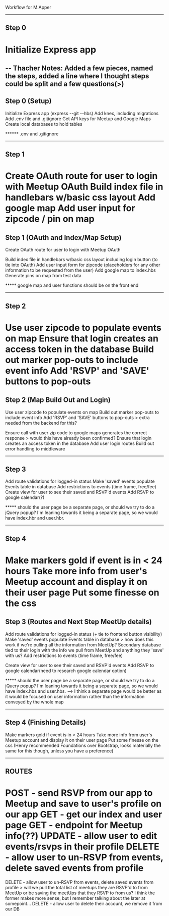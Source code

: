 Workflow for M.Apper

---
Step 0
---
Initialize Express app
=======
--
Thacher Notes: Added a few pieces, named the steps, added a line where I thought steps could be split and a few questions(>)
---
Step 0 (Setup)
---
Initialize Express app (express --git --hbs)
Add knex, including migrations
Add .env file and .gitignore
Get API keys for Meetup and Google Maps
Create local databases to hold tables

****** .env and .gitignore

---
Step 1
---
Create OAuth route for user to login with Meetup OAuth
Build index file in handlebars w/basic css layout
Add google map
Add user input for zipcode / pin on map
=======
Step 1 (OAuth and Index/Map Setup)
---
Create OAuth route for user to login with Meetup OAuth

Build index file in handlebars w/basic css layout including login button (to tie into OAuth)
Add user input form for zipcode (placeholders for any other information to be requested from the user)
Add google map to index.hbs
Generate pins on map from test data

***** google map and user functions should be on the front end

---
Step 2
---
Use user zipcode to populate events on map
Ensure that login creates an access token in the database
Build out marker pop-outs to include event info
Add 'RSVP' and 'SAVE' buttons to pop-outs
=======
Step 2 (Map Build Out and Login)
---
Use user zipcode to populate events on map
Build out marker pop-outs to include event info
Add 'RSVP' and 'SAVE' buttons to pop-outs > extra needed from the backend for this?

Ensure call with user zip code to google maps generates the correct response > would this have already been confirmed?
Ensure that login creates an access token in the database
Add user login routes
Build out error handling to middleware

---
Step 3
---
Add route validations for logged-in status
Make 'saved' events populate Events table in database
Add restrictions to events (time frame, free/fee)
Create view for user to see their saved and RSVP'd events
Add RSVP to google calendar(?)

***** should the user page be a separate page, or should we try to do a jQuery popup? I'm leaning towards it being a separate page, so we would have index.hbr and user.hbr.

---
Step 4
---
Make markers gold if event is in < 24 hours
Take more info from user's Meetup account and display it on their user page
Put some finesse on the css
=======
Step 3 (Routes and Next Step MeetUp details)
---
Add route validations for logged-in status (+ tie to frontend button visibility)
Make 'saved' events populate Events table in database > how does this work if we're pulling all the information from MeetUp? Secondary database tied to their login with the info we pull from MeetUp and anything they 'save' with us?
Add restrictions to events (time frame, free/fee)

Create view for user to see their saved and RSVP'd events
Add RSVP to google calendar(need to research google calendar option)

***** should the user page be a separate page, or should we try to do a jQuery popup? I'm leaning towards it being a separate page, so we would have index.hbs and user.hbs.
--> I think a separate page would be better as it would be focused on user information rather than the information conveyed by the whole map

---
Step 4 (Finishing Details)
---
Make markers gold if event is in < 24 hours
Take more info from user's Meetup account and display it on their user page
Put some finesse on the css (Henry recommended Foundations over Bootstrap, looks materially the same for this though, unless you have a preference)

---
ROUTES
---
POST - send RSVP from our app to Meetup and save to user's profile on our app
GET - get our index and user page
GET - endpoint for Meetup info(??)
UPDATE - allow user to edit events/rsvps in their profile
DELETE - allow user to un-RSVP from events, delete saved events from profile
=======
DELETE - allow user to un-RSVP from events, delete saved events from profile > will we pull the total list of meetups they are RSVP'd to from MeetUp or be saving the meetUps that they RSVP to from us? I think the former makes more sense, but I remember talking about the later at somepoint...
DELETE - allow user to delete their account, we remove it from our DB
